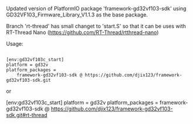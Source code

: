 Updated version of PlatformIO package 'framework-gd32vf103-sdk' using GD32VF103_Firmware_Library_V1.1.3 as the base package.

Branch 'rt-thread' has small changet to 'start.S' so that it can be uses with RT-Thread Nano
(https://github.com/RT-Thread/rtthread-nano)

Usage:

<code>
[env:gd32vf103c_start]
platform = gd32v
platform_packages =
    framework-gd32vf103-sdk @ https://github.com/djix123/framework-gd32vf103-sdk.git
</code>

or

[env:gd32vf103c_start]
platform = gd32v
platform_packages =
    framework-gd32vf103-sdk @ https://github.com/djix123/framework-gd32vf103-sdk.git#rt-thread

